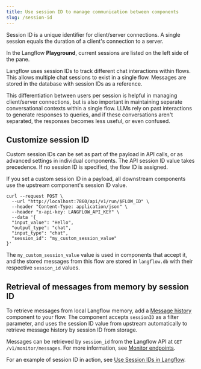 ```yaml
---
title: Use session ID to manage communication between components
slug: /session-id
---
```


Session ID is a unique identifier for client/server connections. A single session equals the duration of a client's connection to a server.

In the Langflow **Playground**, current sessions are listed on the left side of the pane.

Langflow uses session IDs to track different chat interactions within flows. This allows multiple chat sessions to exist in a single flow. Messages are stored in the database with session IDs as a reference.

This differentiation between users per session is helpful in managing client/server connections, but is also important in maintaining separate conversational contexts within a single flow. LLMs rely on past interactions to generate responses to queries, and if these conversations aren't separated, the responses becomes less useful, or even confused.

## Customize session ID

Custom session IDs can be set as part of the payload in API calls, or as advanced settings in individual components. The API session ID value takes precedence. If no session ID is specified, the flow ID is assigned.

If you set a custom session ID in a payload, all downstream components use the upstream component's session ID value.

```
curl --request POST \
  --url "http://localhost:7860/api/v1/run/$FLOW_ID" \
  --header "Content-Type: application/json" \
  --header "x-api-key: LANGFLOW_API_KEY" \
  --data '{
  "input_value": "Hello",
  "output_type": "chat",
  "input_type": "chat",
  "session_id": "my_custom_session_value"
}'
```

The `my_custom_session_value` value is used in components that accept it, and the stored messages from this flow are stored in `langflow.db` with their respective `session_id` values.

## Retrieval of messages from memory by session ID

To retrieve messages from local Langflow memory, add a [Message history](/components-helpers#message-history) component to your flow.
The component accepts `sessionID` as a filter parameter, and uses the session ID value from upstream automatically to retrieve message history by session ID from storage.

Messages can be retrieved by `session_id` from the Langflow API at `GET /v1/monitor/messages`. For more information, see [Monitor endpoints](https://docs.langflow.org/api-monitor).

For an example of session ID in action, see [Use Session IDs in Langflow](https://www.youtube.com/watch?v=nJiF_eF21MY).